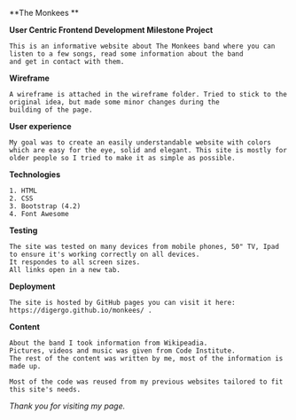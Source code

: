 **The Monkees **

**User Centric Frontend Development Milestone Project**

    This is an informative website about The Monkees band where you can listen to a few songs, read some information about the band
    and get in contact with them.

**Wireframe**

    A wireframe is attached in the wireframe folder. Tried to stick to the original idea, but made some minor changes during the 
    building of the page.

**User experience**

    My goal was to create an easily understandable website with colors which are easy for the eye, solid and elegant. This site is mostly for 
    older people so I tried to make it as simple as possible.
    
**Technologies**
    
    1. HTML
    2. CSS
    3. Bootstrap (4.2)
    4. Font Awesome
    
**Testing**

    The site was tested on many devices from mobile phones, 50" TV, Ipad to ensure it's working correctly on all devices.
    It respondes to all screen sizes.
    All links open in a new tab.

**Deployment**

    The site is hosted by GitHub pages you can visit it here: https://digergo.github.io/monkees/ .
    
**Content**

    About the band I took information from Wikipeadia.
    Pictures, videos and music was given from Code Institute.
    The rest of the content was written by me, most of the information is made up.
    
    Most of the code was reused from my previous websites tailored to fit this site's needs.
    
*Thank you for visiting my page.*